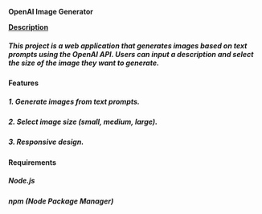 ****OpenAI Image Generator****

<u>**Description**</u>
##### This project is a web application that generates images based on text prompts using the OpenAI API. Users can input a description and select the size of the image they want to generate.

**Features**
##### 1. Generate images from text prompts.
##### 2. Select image size (small, medium, large).
##### 3. Responsive design.

**Requirements**
##### Node.js
##### npm (Node Package Manager)
